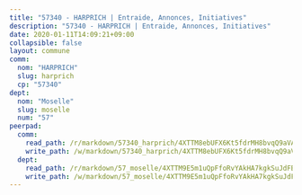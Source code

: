 ```yaml
---
title: "57340 - HARPRICH | Entraide, Annonces, Initiatives"
description: "57340 - HARPRICH | Entraide, Annonces, Initiatives"
date: 2020-01-11T14:09:21+09:00
collapsible: false
layout: commune
comm:
  nom: "HARPRICH"
  slug: harprich
  cp: "57340"
dept:
  nom: "Moselle"
  slug: moselle
  num: "57"
peerpad:
  comm:
    read_path: /r/markdown/57340_harprich/4XTTM8ebUFX6Kt5fdrMH8bvqQ9aVAhXt99XYMZ8ECqy2HePP2
    write_path: /w/markdown/57340_harprich/4XTTM8ebUFX6Kt5fdrMH8bvqQ9aVAhXt99XYMZ8ECqy2HePP2-K3TgUyLxjnVMF28EfFihueVTpZioZgZ4mhy8LwtY4mdjygGPUhaBMuqmJMaaFaKRCtAvHsDNdUiw9HrSaKHRJskTnvrfe1mGmsr3hCi5qF153Pe8vy8iJ3eijKb2ZKMHvmYtuGUL
  dept:
    read_path: /r/markdown/57_moselle/4XTTM9E5m1uQpFfoRvYAkHA7kgkSuJdFBSCmoLnZ6YvxmqAKj
    write_path: /w/markdown/57_moselle/4XTTM9E5m1uQpFfoRvYAkHA7kgkSuJdFBSCmoLnZ6YvxmqAKj-K3TgTxpsRhjGfb3pJqDaX4rYTLkyLoK3BLA4awBfhTSCoyNhResrhhmfsEF8aKnccedt5XoBzWeRYfKxQxNKv71ETcpGharLRE7rdgTKY3uSaW3Du2dz8v23YEY268mfYmweTFnR
---
```


